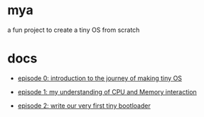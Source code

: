 # mya
a fun project to create a tiny OS from scratch



# docs

- [episode 0: introduction to the journey of making tiny OS](https://github.com/flydeoo/mya/blob/main/docs/episode%200%3A%20introduction%20to%20the%20journey%20of%20making%20tiny%20OS.md)


- [episode 1: my understanding of CPU and Memory interaction](https://github.com/flydeoo/mya/blob/main/docs/episode%201%3A%20my%20understanding%20of%20CPU%20and%20Memory%20interaction.md)


- [episode 2: write our very first tiny bootloader](https://github.com/flydeoo/mya/blob/main/docs/episode%202%3A%20write%20our%20very%20first%20tiny%20bootloader.md) 


